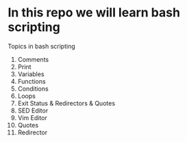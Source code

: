 # In this repo we will learn bash scripting
Topics in bash scripting
1. Comments
2. Print
3. Variables
4. Functions
5. Conditions
6. Loops
7. Exit Status & Redirectors & Quotes
8. SED Editor
9. Vim Editor
10. Quotes
11. Redirector
